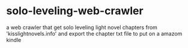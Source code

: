# solo-leveling-web-crawler
a web crawler that get solo leveling light novel chapters from 'kisslightnovels.info' and export the chapter txt file to put on a amazom kindle
